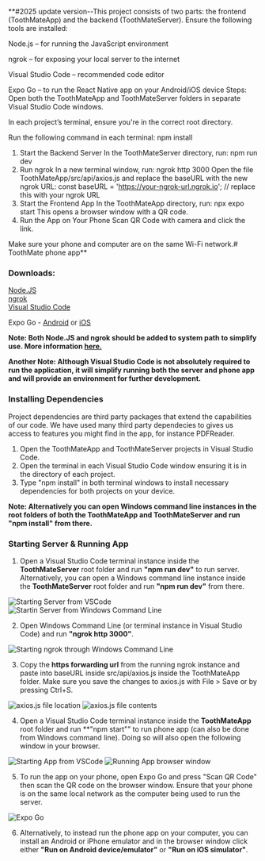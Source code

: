 **#2025 update version--This project consists of two parts: the frontend (ToothMateApp) and the backend (ToothMateServer).
Ensure the following tools are installed:

Node.js – for running the JavaScript environment

ngrok – for exposing your local server to the internet

Visual Studio Code – recommended code editor

Expo Go – to run the React Native app on your Android/iOS device
Steps:
Open both the ToothMateApp and ToothMateServer folders in separate Visual Studio Code windows.

In each project’s terminal, ensure you're in the correct root directory.

Run the following command in each terminal:
npm install
1. Start the Backend Server
   In the ToothMateServer directory, run:
   npm run dev
2. Run ngrok
   In a new terminal window, run:
   ngrok http 3000
   Open the file ToothMateApp/src/api/axios.js and replace the baseURL with the new ngrok URL:
   const baseURL = 'https://your-ngrok-url.ngrok.io'; // replace this with your ngrok URL
3. Start the Frontend App
   In the ToothMateApp directory, run:
   npx expo start
   This opens a browser window with a QR code.
4. Run the App on Your Phone
   Scan QR Code with camera and click the link.

Make sure your phone and computer are on the same Wi-Fi network.# ToothMate phone app**

### **Downloads:**  
[Node.JS](https://nodejs.org/en/download)    
[ngrok](https://ngrok.com/download)    
[Visual Studio Code](https://code.visualstudio.com/download)  

Expo Go - [Android](https://play.google.com/store/apps/details?id=host.exp.exponent&referrer=www) or [iOS](https://apps.apple.com/app/apple-store/id982107779)

**Note: Both Node.JS and ngrok should be added to system path to simplify use. More information [here.](https://stackoverflow.com/questions/44272416/how-to-add-a-folder-to-path-environment-variable-in-windows-10-with-screensho)**  

**Another Note: Although Visual Studio Code is not absolutely required to run the application, it will simplify running both the server and phone app and will provide an environment for further development.**

### **Installing Dependencies**
Project dependencies are third party packages that extend the capabilities of our code. We have used many third party dependecies to gives us access to features you might find in the app, for instance PDFReader.

1. Open the ToothMateApp and ToothMateServer projects in Visual Studio Code.
2. Open the terminal in each Visual Studio Code window ensuring it is in the directory of each project.
3. Type "npm install" in both terminal windows to install necessary dependencies for both projects on your device.

**Note: Alternatively you can open Windows command line instances in the root folders of both the ToothMateApp and ToothMateServer and run "npm install" from there.**

### **Starting Server & Running App**  
1. Open a Visual Studio Code terminal instance inside the **ToothMateServer** root folder and run **"npm run dev"** to run server. Alternatively, you can open a Windows command line instance inside the **ToothMateServer** root folder and run **"npm run dev"** from there.  

![Starting Server from VSCode](/../media/ReadMeFiles/Starting_Server_From_VSCode.PNG) ![Startin Server from Windows Command Line](/../media/ReadMeFiles/Starting_Server_from_Command_Line.png)  

2. Open Windows Command Line (or terminal instance in Visual Studio Code) and run **"ngrok http 3000"**.

![Starting ngrok through Windows Command Line](/../media/ReadMeFiles/starting_ngrok.png)  

3. Copy the **https forwarding url** from the running ngrok instance and paste into baseURL inside src/api/axios.js inside the ToothMateApp folder. Make sure you save the changes to axios.js with File > Save or by pressing Ctrl+S.

![axios.js file location](/../media/ReadMeFiles/axios.js_location.PNG)
![axios.js file contents](/../media/ReadMeFiles/axios.js_contents.PNG)

4. Open a Visual Studio Code terminal instance inside the **ToothMateApp** root folder and run **"npm start"" to run phone app (can also be done from Windows command line). Doing so will also open the following window in your browser.

![Starting App from VSCode](/../media/ReadMeFiles/Starting_App_From_VSCode.PNG)
![Running App browser window](/../media/ReadMeFiles/App_Browser_Window.PNG)

5. To run the app on your phone, open Expo Go and press "Scan QR Code" then scan the QR code on the browser window. Ensure that your phone is on the same local network as the computer being used to run the server.

![Expo Go](/../media/ReadMeFiles/Expo_Go.jpg)

6. Alternatively, to instead run the phone app on your computer, you can install an Android or iPhone emulator and in the browser window click either **"Run on Android device/emulator"** or **"Run on iOS simulator"**.
